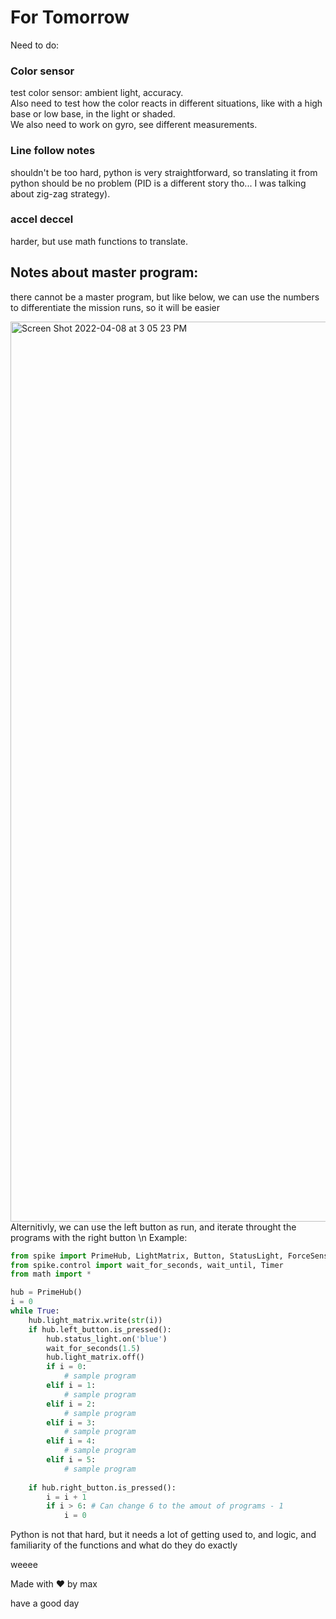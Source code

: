 # For Tomorrow
Need to do: 
### Color sensor
test color sensor: ambient light, accuracy. \
Also need to test how the color reacts in different situations, like with a high base or low base, in the light or shaded. \
We also need to work on gyro, see different measurements. 

### Line follow notes
shouldn't be too hard, python is very straightforward, so translating it from python should be no problem (PID is a different story tho... I was talking about zig-zag strategy).

### accel deccel
harder, but use math functions to translate.


## Notes about master program: 
there cannot be a master program, but like below, we can use the numbers to differentiate the mission runs, so it will be easier 

<img width="1440" alt="Screen Shot 2022-04-08 at 3 05 23 PM" src="https://user-images.githubusercontent.com/77656052/162538196-94e63c5d-c3c2-41b3-bd9d-6e853ea17d9d.png">
Alternitivly, we can use the left button as run, and iterate throught the programs with the right button \n
Example:


```python
from spike import PrimeHub, LightMatrix, Button, StatusLight, ForceSensor, MotionSensor, Speaker, ColorSensor, App, DistanceSensor, Motor, MotorPair
from spike.control import wait_for_seconds, wait_until, Timer
from math import *

hub = PrimeHub()
i = 0
while True:
    hub.light_matrix.write(str(i)) 
    if hub.left_button.is_pressed():
        hub.status_light.on('blue')
        wait_for_seconds(1.5)
        hub.light_matrix.off()
        if i = 0:
            # sample program
        elif i = 1:
            # sample program
        elif i = 2:
            # sample program
        elif i = 3:
            # sample program
        elif i = 4:
            # sample program
        elif i = 5:
            # sample program
        
    if hub.right_button.is_pressed():
        i = i + 1 
        if i > 6: # Can change 6 to the amout of programs - 1
            i = 0
```
Python is not that hard, but it needs a lot of getting used to, and logic, and familiarity of the functions and what do they do exactly

weeee

Made with ❤️ by max 

have a good day
